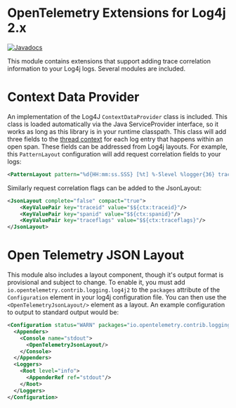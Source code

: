 OpenTelemetry Extensions for Log4j 2.x
======================================================

[![Javadocs][javadoc-image]][javadoc-url]

This module contains extensions that support adding trace correlation information to your
Log4j logs. Several modules are included.

# Context Data Provider

An implementation of the Log4J `ContextDataProvider` class is included. This class is loaded
automatically via the Java ServiceProvider interface, so it works as long as this library is in
your runtime classpath. This class will add three fields to the [thread context](https://logging.apache.org/log4j/2.x/manual/thread-context.html)
for each log entry that happens within an open span. These fields can be addressed from Log4j
layouts. For example, this `PatternLayout` configuration will add request correlation fields to 
your logs:

```xml
<PatternLayout pattern="%d{HH:mm:ss.SSS} [%t] %-5level %logger{36} traceid='%X{traceid}' spanid='%X{spanid}' traceflags='%X{traceflags}' - %msg%n"/>
```

Similarly request correlation flags can be added to the JsonLayout:

```xml
<JsonLayout complete="false" compact="true">
    <KeyValuePair key="traceid" value="$${ctx:traceid}"/>
    <KeyValuePair key="spanid" value="$${ctx:spanid}"/>
    <KeyValuePair key="traceflags" value="$${ctx:traceflags}"/>
</JsonLayout>
```

# Open Telemetry JSON Layout

This module also includes a layout component, though it's output format is 
provisional and subject to change. To enable it, you must add 
`io.opentelemetry.contrib.logging.log4j2` to the `packages` attribute of the
`Configuration` element in your log4j configuration file. You can then use
the `<OpenTelemetryJsonLayout/>` element as a layout. An example configuration
to output to standard output would be:

```xml
<Configuration status="WARN" packages="io.opentelemetry.contrib.logging.log4j2">
  <Appenders>
    <Console name="stdout">
      <OpenTelemetryJsonLayout/>
    </Console>
  </Appenders>
  <Loggers>
    <Root level="info">
      <AppenderRef ref="stdout"/>
    </Root>
  </Loggers>
</Configuration>
```

[javadoc-image]: https://www.javadoc.io/badge/io.opentelemetry/opentelemetry-contrib-logging-log4j2-extensions.svg
[javadoc-url]: https://www.javadoc.io/doc/io.opentelemetry/opentelemetry-contrib-logging-log4j2-extensions
